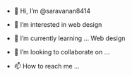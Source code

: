 - 👋 Hi, I’m @saravanan8414
- 👀 I’m interested in web design
- 🌱 I’m currently learning ... Web design

- 💞️ I’m looking to collaborate on ...
- 📫 How to reach me ...

<!---
saravanan8414/saravanan8414 is a ✨ special ✨ repository because its `README.md` (this file) appears on your GitHub profile.
You can click the Preview link to take a look at your changes.
--->
